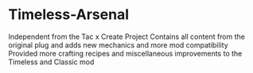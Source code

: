 # Timeless-Arsenal
Independent from the Tac x Create Project
Contains all content from the original plug and adds new mechanics and more mod compatibility
Provided more crafting recipes and miscellaneous improvements to the Timeless and Classic mod
